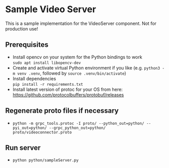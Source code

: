 # Sample Video Server 
This is a sample implementation for the VideoServer component. Not for production use!

## Prerequisites
- Install opencv on your system for the Python bindings to work\
  `sudo apt install libopencv-dev`
- Create and activate virtual Python environment if you like (e.g. `python3 -m venv .venv`, followed by `source .venv/bin/activate`)
- Install dependencies\
  `pip install -r requirements.txt`
- Install latest version of protoc for your OS from here:\
  https://github.com/protocolbuffers/protobuf/releases

## Regenerate proto files if necessary
- `python -m grpc_tools.protoc -I proto/ --python_out=python/ --pyi_out=python/ --grpc_python_out=python/ proto/videoconnector.proto`

## Run server
- `python python/sampleServer.py`